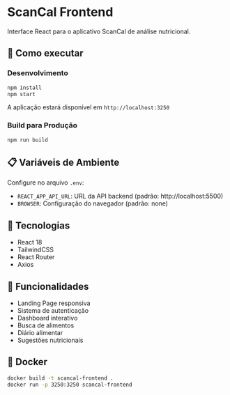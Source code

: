 # ScanCal Frontend

Interface React para o aplicativo ScanCal de análise nutricional.

## 🚀 Como executar

### Desenvolvimento
```bash
npm install
npm start
```

A aplicação estará disponível em `http://localhost:3250`

### Build para Produção
```bash
npm run build
```

## 📋 Variáveis de Ambiente

Configure no arquivo `.env`:

- `REACT_APP_API_URL`: URL da API backend (padrão: http://localhost:5500)
- `BROWSER`: Configuração do navegador (padrão: none)

## 🎨 Tecnologias

- React 18
- TailwindCSS
- React Router
- Axios

## 📱 Funcionalidades

- Landing Page responsiva
- Sistema de autenticação
- Dashboard interativo
- Busca de alimentos
- Diário alimentar
- Sugestões nutricionais

## 🐳 Docker

```bash
docker build -t scancal-frontend .
docker run -p 3250:3250 scancal-frontend
```
